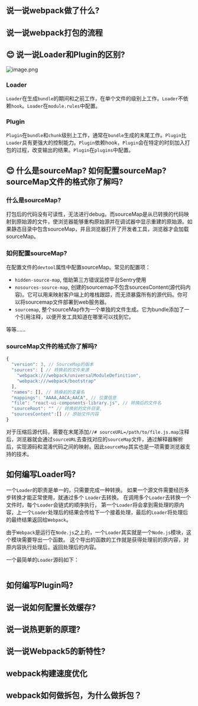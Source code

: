 ## 说一说webpack做了什么?
## 说一说webpack打包的流程

## 😊 说一说Loader和Plugin的区别?

![image.png](https://i.loli.net/2021/03/30/PkRF3SUhJ5EcjWY.png)
### Loader

`Loader`在生成`bundle`的期间和之前工作，在单个文件的级别上工作。`Loader`不依赖`hook`。`Loader`在`module.rules`中配置。

### Plugin

`Plugin`在`bundle`和`chunk`级别上工作，通常在`bundle`生成的末尾工作。`Plugin`比`Loader`具有更强大的控制能力。`Plugin`依赖hook，`Plugin`会在特定的时刻加入打包的过程，改变输出的结果。`Plugin`在`plugins`中配置。

## 😊 什么是sourceMap? 如何配置sourceMap? sourceMap文件的格式你了解吗?

### 什么是sourceMap?

打包后的代码没有可读性，无法进行debug。而sourceMap是从已转换的代码映射到原始源的文件，使浏览器能够重构原始源并在调试器中显示重建的原始源。如果静态目录中包含sourceMap，并且浏览器打开了开发者工具，浏览器才会加载sourceMap。

### 如何配置sourceMap?

在配置文件的`devtool`属性中配置sourceMap。常见的配置项：

- `hidden-source-map`, 借助第三方错误监控平台Sentry使用
- `nosources-source-map`, 创建的sourcemap不包含sourcesContent(源代码内容)。它可以用来映射客户端上的堆栈跟踪，而无须暴露所有的源代码。你可以将sourcemap文件部署到web服务器。
- `sourcemap`,  整个sourceMap作为一个单独的文件生成。它为bundle添加了一个引用注释，以便开发工具知道在哪里可以找到它。

等等……

### sourceMap文件的格式你了解吗?

```js
{
  "version": 3, // SourceMap的版本
  "sources": [ // 转换前的文件来源
    "webpack:///webpack/universalModuleDefinition",
    "webpack:///webpack/bootstrap"
  ],
  "names": [], // 转换前的变量名
  "mappings": "AAAA,AACA;AACA", // 位置信息
  "file": "react-ui-components-library.js", // 转换后的文件名
  "sourceRoot": "" // 转换前的文件目录,
  "sourcesContent":[] // 原始文件内容
}
```

对于压缩后源代码，需要在末尾添加`//# sourceURL=/path/to/file.js.map`注释后，浏览器就会通过`sourceURL`去查找对应的`sourceMap`文件，通过解释器解析后，实现源码和混淆代码之间的映射。因此`sourceMap`其实也是一项需要浏览器支持的技术。

## 如何编写Loader吗?

一个`Loader`的职责是单一的，只需要完成一种转换。 如果一个源文件需要经历多步转换才能正常使用，就通过多个 `Loader`去转换。 在调用多个`Loader`去转换一个文件时，每个`Loader`会链式的顺序执行， 第一个`Loader`将会拿到需处理的原内容，上一个`Loader`处理后的结果会传给下一个接着处理，最后的`Loader`将处理后的最终结果返回给`Webpack`。

由于`Webpack`是运行在`Node.js`之上的，一个`Loader`其实就是一个`Node.js`模块，这个模块需要导出一个函数。 这个导出的函数的工作就是获得处理前的原内容，对原内容执行处理后，返回处理后的内容。

一个最简单的`Loader`源码如下：

```js
```

## 如何编写Plugin吗?

## 说一说如何配置长效缓存?

## 说一说热更新的原理?

## 说一说Webpack5的新特性?

## webpack构建速度优化

## webpack如何做拆包，为什么做拆包？